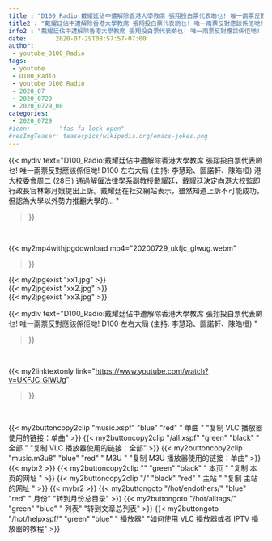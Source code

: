 ```yaml
---
title : "D100_Radio:戴耀廷佔中遭解除香港大學教席 張翔投白票代表啲乜! 唯一兩票反對應該係佢哋!  D100 左右大局 (主持: 李慧玲、區諾軒、陳皓桓) "
title2 : "戴耀廷佔中遭解除香港大學教席 張翔投白票代表啲乜! 唯一兩票反對應該係佢哋!  D100 左右大局 (主持: 李慧玲、區諾軒、陳皓桓) "
info2 : "戴耀廷佔中遭解除香港大學教席 張翔投白票代表啲乜! 唯一兩票反對應該係佢哋! D100 左右大局 (主持: 李慧玲、區諾軒、陳皓桓) 港大校委會周二 (28日) 通過解僱法律學系副教授戴耀廷，戴耀廷決定向港大校監即行政長官林鄭月娥提出上訴。戴耀廷在社交網站表示，雖然知道上訴不可能成功，但認為大學以外勢力推翻大學的... "
date:        2020-07-29T08:57:57-07:00
author:
 - youtube_D100_Radio
tags:
 - youtube
 - D100_Radio
 - youtube_D100_Radio
 - 2020_07
 - 2020_0729
 - 2020_0729_08
categories:
 - 2020_0729
#icon:        "fas fa-lock-open"
#resImgTeaser: teaserpics/wikipedia.org/emacs-jokes.png
---
```


{{< mydiv text="D100_Radio:戴耀廷佔中遭解除香港大學教席 張翔投白票代表啲乜! 唯一兩票反對應該係佢哋! D100 左右大局 (主持: 李慧玲、區諾軒、陳皓桓) 港大校委會周二 (28日) 通過解僱法律學系副教授戴耀廷，戴耀廷決定向港大校監即行政長官林鄭月娥提出上訴。戴耀廷在社交網站表示，雖然知道上訴不可能成功，但認為大學以外勢力推翻大學的... "
>}}
<br>


{{< my2mp4withjpgdownload mp4="20200729_ukfjc_glwug.webm"
>}}

{{< my2jpgexist "xx1.jpg" >}}<br>
{{< my2jpgexist "xx2.jpg" >}}<br>
{{< my2jpgexist "xx3.jpg" >}}<br>



{{< mydiv text="D100_Radio:戴耀廷佔中遭解除香港大學教席 張翔投白票代表啲乜! 唯一兩票反對應該係佢哋!  D100 左右大局 (主持: 李慧玲、區諾軒、陳皓桓) "
>}}
<br>

{{< my2linktextonly link="https://www.youtube.com/watch?v=UKFJC_GlWUg"
>}}


<br>

{{< my2buttoncopy2clip "music.xspf"        "blue"   "red"    " 单曲 "  "复制 VLC 播放器使用的链接：单曲" >}} {{< my2buttoncopy2clip "/all.xspf"         "green"  "black"  " 全部 "  "复制 VLC 播放器使用的链接：全部" >}} {{< my2buttoncopy2clip "music.m3u8"        "blue"   "red"    " M3U  "    "复制 M3U 播放器使用的链接：单曲" >}} {{< mybr2 >}} {{< my2buttoncopy2clip ""                  "green"  "black"  " 本页 "    "复制 本页的网址 " >}} {{< my2buttoncopy2clip "/"                 "black"  "red"    " 主站 "    "复制 主站的网址 " >}} {{< mybr2 >}} {{< my2buttongoto      "/hot/endothers/"   "blue"   "red"    " 月份"   "转到月份总目录" >}} {{< my2buttongoto      "/hot/alltags/"     "green"  "blue"   " 列表"   "转到文章总列表" >}} {{< my2buttongoto      "/hot/helpxspf/"    "green"  "blue"   " 播放器" "如何使用 VLC 播放器或者 IPTV 播放器的教程" >}} 
